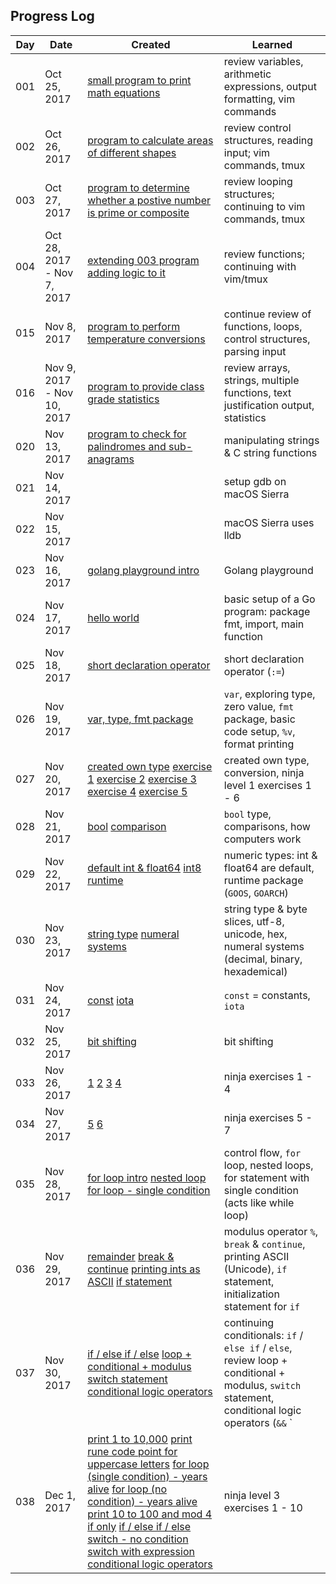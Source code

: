 ## Progress Log

| Day | Date | Created | Learned |
| --- | --- | --- | --- |
| 001 | Oct 25, 2017 | [small program to print math equations](001) | review variables, arithmetic expressions, output formatting, vim commands  |
| 002 | Oct 26, 2017 | [program to calculate areas of different shapes](002) | review control structures, reading input; vim commands, tmux  |
| 003 | Oct 27, 2017 | [program to determine whether a postive number is prime or composite](003) | review looping structures; continuing to vim commands, tmux  |
| 004 | Oct 28, 2017 - Nov 7, 2017 | [extending 003 program adding logic to it](004) | review functions; continuing with vim/tmux  |
| 015 | Nov 8, 2017 | [program to perform temperature conversions](015) | continue review of functions, loops, control structures, parsing input  |
| 016 | Nov 9, 2017 - Nov 10, 2017 | [program to provide class grade statistics](016) | review arrays, strings, multiple functions, text justification output, statistics  |
| 020 | Nov 13, 2017 | [program to check for palindromes and sub-anagrams](020) | manipulating strings & C string functions  |
| 021 | Nov 14, 2017 | [](020) | setup gdb on macOS Sierra  |
| 022 | Nov 15, 2017 |  | macOS Sierra uses lldb  |
| 023 | Nov 16, 2017 | [golang playground intro](https://play.golang.org/p/v3rrZLwEUC) | Golang playground  |
| 024 | Nov 17, 2017 | [hello world](https://play.golang.org/p/o2NYwbQ7Ig) | basic setup of a Go program: package fmt, import, main function  |
| 025 | Nov 18, 2017 | [short declaration operator](https://play.golang.org/p/GF93YArR2B) | short declaration operator (`:=`)  |
| 026 | Nov 19, 2017 | [var, type, fmt package](https://play.golang.org/p/f-up2o9wOO) | `var`, exploring type, zero value, `fmt` package, basic code setup, `%v`, format printing  |
| 027 | Nov 20, 2017 | [created own type](https://play.golang.org/p/1NqUFF242Y) [exercise 1](https://play.golang.org/p/mpZCr6B0z8) [exercise 2](https://play.golang.org/p/jzHwSlles9) [exercise 3](https://play.golang.org/p/QFctSQB_h3) [exercise 4](https://play.golang.org/p/OQyOGQcTPs) [exercise 5](https://play.golang.org/p/NgA-wXd98v) | created own type, conversion, ninja level 1 exercises 1 - 6 |
| 028 | Nov 21, 2017 | [bool](https://play.golang.org/p/WmPsOkVzwS) [comparison](https://play.golang.org/p/HG3NreILQp) | `bool` type, comparisons, how computers work |
| 029 | Nov 22, 2017 | [default int & float64](https://play.golang.org/p/qjYiYoiBwI) [int8](https://play.golang.org/p/Nua9rIzKHW) [runtime](https://play.golang.org/p/deN0M5G7Du) | numeric types: int & float64 are default, runtime package (`GOOS`, `GOARCH`)  |
| 030 | Nov 23, 2017 | [string type](https://play.golang.org/p/9SgpJjsoBn) [numeral systems](https://play.golang.org/p/1kaxL0Maml) | string type & byte slices, utf-8, unicode, hex, numeral systems (decimal, binary, hexademical)  |
| 031 | Nov 24, 2017 | [const](https://play.golang.org/p/xISTxvZbJR) [iota](https://play.golang.org/p/_cSkz_b28t) | `const` = constants, `iota` |
| 032 | Nov 25, 2017 | [bit shifting](https://play.golang.org/p/RnTO3anfe3) | bit shifting |
| 033 | Nov 26, 2017 | [1](https://play.golang.org/p/i1kgtAINMH) [2](https://play.golang.org/p/ePR4g0A_NW) [3](https://play.golang.org/p/8u_gmUkvoV) [4](https://play.golang.org/p/sSqnBris4Y) | ninja exercises 1 - 4 |
| 034 | Nov 27, 2017 | [5](https://play.golang.org/p/TVud5fkJ99) [6](https://play.golang.org/p/tbptIrdSMm) | ninja exercises 5 - 7 |
| 035 | Nov 28, 2017 | [for loop intro](https://play.golang.org/p/KGaFt09VB0) [nested loop](https://play.golang.org/p/v7jJrk42T1) [for loop - single condition](https://play.golang.org/p/Dc6fVAJPg4) | control flow, `for` loop, nested loops, for statement with single condition (acts like while loop) |
| 036 | Nov 29, 2017 | [remainder](https://play.golang.org/p/IlN1N1LDPB) [break & continue](https://play.golang.org/p/pqKOM3DFJa) [printing ints as ASCII](https://play.golang.org/p/vQhpDX8C5I) [if statement](https://play.golang.org/p/ClHjmVsMcv) | modulus operator `%`, `break` & `continue`, printing ASCII (Unicode), `if` statement, initialization statement for `if`  |
| 037 | Nov 30, 2017 | [if / else if / else](https://play.golang.org/p/MIAHOrDQBa) [loop + conditional + modulus](https://play.golang.org/p/afDIKaiBEh) [switch statement](https://play.golang.org/p/5eRI7XhRBL) [conditional logic operators](https://play.golang.org/p/-7R-qY_sy4) | continuing conditionals: `if` / `else if` / `else`, review loop + conditional + modulus, `switch` statement, conditional logic operators (`&&` `||` `!`)  |
| 038 | Dec 1, 2017 | [print 1 to 10,000](https://play.golang.org/p/MkdZiDW8SQ) [print rune code point for uppercase letters](https://play.golang.org/p/XlhN_1r4al) [for loop (single condition) - years alive](https://play.golang.org/p/QexgEzc42O) [for loop (no condition) - years alive](https://play.golang.org/p/BXCUoG08pT) [print 10 to 100 and mod 4](https://play.golang.org/p/CvfxnOeRNS) [if only](https://play.golang.org/p/tBYDOLW6jy) [if / else if / else](https://play.golang.org/p/961Wi9hMzQ) [switch - no condition](https://play.golang.org/p/x5o6iWFjjn) [switch with expression](https://play.golang.org/p/jEhub1Rfbe) [conditional logic operators](https://play.golang.org/p/TG4Rp6sOCe) | ninja level 3 exercises 1 - 10 |

